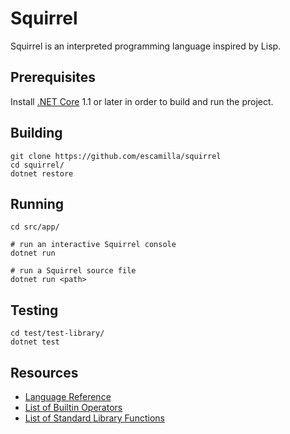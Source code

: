 # Squirrel
Squirrel is an interpreted programming language inspired by Lisp.

## Prerequisites
Install [.NET Core](https://www.microsoft.com/net/core) 1.1 or later in order
to build and run the project.

## Building

```
git clone https://github.com/escamilla/squirrel
cd squirrel/
dotnet restore
```

## Running

```
cd src/app/

# run an interactive Squirrel console
dotnet run

# run a Squirrel source file
dotnet run <path>
```

## Testing

```
cd test/test-library/
dotnet test
```

## Resources
- [Language Reference](docs/language-reference.md)
- [List of Builtin Operators](docs/builtin-operators.md)
- [List of Standard Library Functions](docs/standard-library-functions.md)
